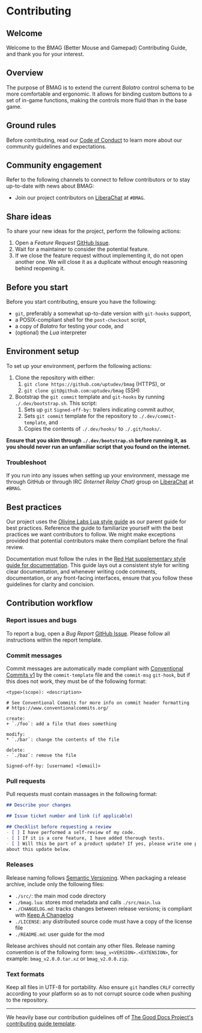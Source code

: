 # Contributing

## Welcome

Welcome to the BMAG (Better Mouse and Gamepad) Contributing Guide, and thank you
for your interest.

## Overview

The purpose of BMAG is to extend the current *Balatro* control schema to be more
comfortable and ergonomic. It allows for binding custom buttons to a set of in-game
functions, making the controls more fluid than in the base game.

## Ground rules

Before contributing, read our
[Code of Conduct](https://github.com/uptudev/bmag/blob/main/CODE_OF_CONDUCT.md)
to learn more about our community guidelines and expectations.

## Community engagement

Refer to the following channels to connect to fellow contributors or to stay up-to-date
with news about BMAG:

* Join our project contributors on
[LiberaChat](https://libera.chat/)
at `#BMAG`.

## Share ideas

To share your new ideas for the project, perform the following actions:

1. Open a *Feature Request*
[GitHub Issue](https://github.com/uptudev/bmag/issues).
1. Wait for a maintainer to consider the potential feature.
1. If we close the feature request without implementing it, do not open
another one. We will close it as a duplicate without enough reasoning behind
reopening it.

## Before you start

Before you start contributing, ensure you have the following:

* `git`, preferably a somewhat up-to-date version with `git-hooks` support,
* a POSIX-compliant shell for the `post-checkout` script,
* a copy of *Balatro* for testing your code, and
* (optional) the *Lua* interpreter

## Environment setup

To set up your environment, perform the following actions:

1. Clone the repository with either:
    1. `git clone https://github.com/uptudev/bmag` (HTTPS), or
    1. `git clone git@github.com:uptudev/bmag` (SSH)
1. Bootstrap the `git commit` template and `git-hooks` by running `./.dev/bootstrap.sh`.
This script:
    1. Sets up `git` `Signed-off-by:` trailers indicating commit author,
    1. Sets `git commit` template for the repository to `./.dev/commit-template`,
    and
    1. Copies the contents of `./.dev/hooks/` to `./.git/hooks/`.

**Ensure that you skim through `./.dev/bootstrap.sh` before running it, as you
should never run an unfamiliar script that you found on the internet.**

### Troubleshoot

If you run into any issues when setting up your environment, message me through GitHub
or through IRC *(Internet Relay Chat)* group on
[LiberaChat](https://libera.chat/)
at `#BMAG`.

## Best practices

Our project uses the
[Olivine Labs Lua style guide](https://github.com/Olivine-Labs/lua-style-guide)
as our parent guide for best practices. Reference the guide to familiarize yourself
with the best practices we want contributors to follow. We might make exceptions
provided that potential contributors make them compliant before the final review.

Documentation must follow the rules in the
[Red Hat supplementary style guide for documentation](https://redhat-documentation.github.io/supplementary-style-guide/).
This guide lays out a consistent style for writing clear documentation, and whenever
writing code comments, documentation, or any front-facing interfaces, ensure that
you follow these guidelines for clarity and concision.

## Contribution workflow

### Report issues and bugs

To report a bug, open a *Bug Report*
[GitHub Issue](https://github.com/uptudev/bmag/issues).
Please follow all instructions within the report template.

### Commit messages

Commit messages are automatically made compliant with
[Conventional Commits v1](https://www.conventionalcommits.org/en/v1.0.0/)
by the `commit-template` file and the `commit-msg` `git-hook`, but if this does
not work, they must be of the following format:

```text
<type>(scope): <description>

# See Conventional Commits for more info on commit header formatting
# https://www.conventionalcommits.org/

create:
+ `./foo`: add a file that does something

modify:
* `./bar`: change the contents of the file

delete:
- `./baz`: remove the file

Signed-off-by: [username] <[email]>
```

### Pull requests

Pull requests must contain massages in the following format:

```markdown
## Describe your changes

## Issue ticket number and link (if applicable)

## Checklist before requesting a review
- [ ] I have performed a self-review of my code.
- [ ] If it is a core feature, I have added thorough tests.
- [ ] Will this be part of a product update? If yes, please write one phrase
about this update below.
```

### Releases

Release naming follows [Semantic Versioning](https://semver.org/).
When packaging a release archive, include only the following files:

* `./src/`: the main mod code directory
* `./bmag.lua`: stores mod metadata and calls `./src/main.lua`
* `./CHANGELOG.md`: tracks changes between release versions; is compliant with
[Keep A Changelog](https://keepachangelog.com/)
* `./LICENSE`: any distributed source code must have a copy of the license file
* `./README.md`: user guide for the mod

Release archives should not contain any other files.
Release naming convention is of the following form:
`bmag_v<VERSION>.<EXTENSION>`, for example: `bmag_v2.0.0.tar.xz` or `bmag_v2.0.0.zip`.

### Text formats

Keep all files in UTF-8 for portability. Also ensure `git` handles `CRLF`
correctly according to your platform so as to not corrupt source code when
pushing to the repository.

---

We heavily base our contribution guidelines off of
[The Good Docs Project's contributing guide template](https://gitlab.com/tgdp/templates/-/blob/main/contributing-guide/template_contributing-guide.md).

